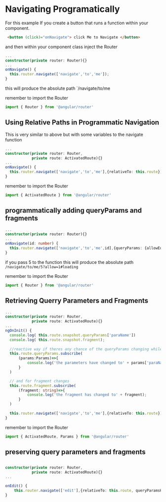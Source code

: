 # Navigating Programatically

For this example If you create a button that runs a function within your component.

```html
 <button (click)="onNavigate"> click Me to Navigate </button>
```

and then within your component class inject the Router 


```typescript
...
constructor(private router: Router){}
...
onNavigate() {
  this.router.navigate(['navigate','to','me']);
}
```
this will produce the absolute path `/navigate/to/me

remember to import the Router
```typescript
import { Router } from '@angular/router'
```

## Using Relative Paths in Programmatic Navigation
This is very similar to above but with some variables to the navigate function

```typescript
...
constructor(private router: Router,
            private route: ActivatedRoute){}
...
onNavigate() {
  this.router.navigate(['navigate','to','me'],{relativeTo: this.route});
}
```
remember to import the Router
```typescript
import { ActivatedRoute } from '@angular/router'
```

## programmatically adding queryParams and fragments 

```typescript
...
constructor(private router: Router){}
...
onNavigate(id: number) {
  this.router.navigate(['navigate','to','me',id],{queryParams: {allowEdit:'1'},fragment: 'loading'});
}
```
if you pass 5 to the function this will produce the absolute path `/navigate/to/me/5?allow=1#loading`

remember to import the Router
```typescript
import { Router } from '@angular/router'
```
## Retrieving Querry Parameters and Fragments

```typescript
...
constructor(private router: Router,
            private route: ActivatedRoute){}
...
ngOnInit() {
  console.log( this.route.snapshot.queryParams['paraName'])
  console.log( this.route.snapshot.fragment);
  
  //reactive way if theres any chance of the queryParams changing while in the component
  this.route.queryParams.subscribe(
      (params:Params)=>{
          console.log('the parameters have changed to' + params['paraName'])
      }
  )

  // and for fragment changes
  this.route.fragment.subscribe(
      (fragment: string)=>{
          console.log('the fragment has changed to' + fragment);
      }
  )
  
  this.router.navigate(['navigate','to','me'],{relativeTo: this.route});
}
```
remember to import the Router
```typescript
import { ActivatedRoute, Params } from '@angular/router'
```

## preserving query parameters and fragments

```typescript

constructor(private router: Router,
            private route: ActivatedRoute){}
...

onEdit() {
    this.router.navigate(['edit'],{relativeTo: this.route, queryParamsHandling: 'preserve'})
}
```